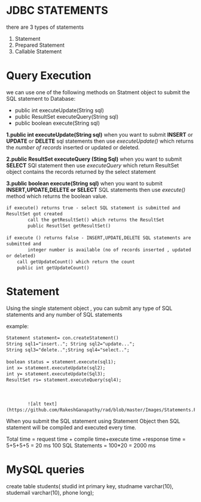 # JDBC STATEMENTS

there are 3 types of statements 
1. Statement
2. Prepared Statement
3. Callable Statement

# Query Execution 

we can use one of the following methods on Statment object to submit 
the SQL statement to Database:

* public int executeUpdate(String sql)
* public ResultSet executeQuery(String sql)
* public boolean execute(String sql)

__1.public int executeUpdate(String sql)__
	when you want to submit __INSERT__ or __UPDATE__ or __DELETE__ 	sql statements then use *executeUpdate()* which returns the 	*number of records* inserted or updated or deleted.

__2.public ResultSet executeQuery (Sting Sql)__
	when you want to submit __SELECT__ SQl statement then use 	*executeQuery* which return ResultSet object contains the records
	returned by the select statement

__3.public boolean execute(String sql)__
	when you want to submit __INSERT,UPDATE,DELETE or SELECT__ SQL 	statements then use *execute()* method which returns the boolean
	value.
	
    if execute() returns true - select SQL statement is submitted and ResultSet got created
    		call the getResultSet() which returns the ResultSet
    		public ResutlSet getResultSet()
    		
    if execute () returns false - INSERT,UPDATE,DELETE SQL statements are submitted and 
    		integer number is available (no of records inserted , updated or deleted)
		call getUpdateCount() which return the count
		public int getUpdateCount()

#	Statement 

Using the single statement object , you can submit any type of SQL 
statements and any number of SQL statements 

example:

	Statement statement= con.createStatement()
	String sql1="insert.."; String sql2="update...";
	String sql3="delete..";String sql4="select..";
	
	boolean status = statement.execute(sql1);
	int x= statement.executeUpdate(sql2);
	int y= statement.executeUpdate(Sql3);
	ResultSet rs= statement.executeQuery(sql4);
	
			

			![alt text](https://github.com/RakeshGanapathy/rad/blob/master/Images/Statements.PNG)


When you submit the SQL statement using Statement Object then SQL
statement will be compiled and executed every time.

	
	

Total time = request time + compile time+execute time +response time 
		   			= 5+5+5+5
		   			= 20 ms 
100 SQL Statements 	= 100*20  = 2000 ms


# MySQL queries

create table students(
studid int primary key,
studname varchar(10),
studemail varchar(10),
phone long);
